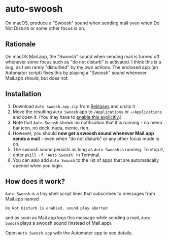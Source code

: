 # auto-swoosh

On macOS, produce a "Swoosh" sound when sending mail even when Do Not Disturb or some other focus is on.

## Rationale

On macOS Mail.app, the "Swoosh" sound when sending mail is turned off whenever some focus such as "do not disturb" is activated.
I think this is a bug, as I am rarely "disturbed" by my own actions.
The enclosed app (an Automator script) fixes this by playing a "Swoosh" sound whenever Mail.app should, but does not.

## Installation

1. Download `Auto Swoosh.app.zip` from [Releases](https://github.com/andreas-zeller/auto-swoosh/releases) and unzip it
2. Move the resulting `Auto Swoosh` app to `/Applications` or `~/Applications` and open it. (You may have to [enable this explicitly](https://www.macworld.com/article/672947/how-to-open-a-mac-app-from-an-unidentified-developer.html).)
3. Note that `Auto Swoosh` shows no notification that it is running - no menu bar icon, no dock, nada, niente, rien.
4. However, you should **now get a swoosh sound whenever Mail.app sends a mail** - even when "do not disturb" or any other focus mode is on.
5. The swoosh sound persists as long as `Auto Swoosh` is running. To stop it, enter `pkill -f 'Auto Swoosh'` in Terminal.
6. You can also add `Auto Swoosh` to the list of apps that are automatically opened when you login.


## How does it work?

`Auto Swoosh` is a tiny shell script lines that subscribes to messages from Mail.app named

    Do Not Disturb is enabled, sound play aborted

and as soon as Mail.app logs this message while sending a mail, `Auto Swoosh` plays a swoosh sound (instead of Mail.app).

Open `Auto Swoosh.app` with the Automator app to see details.
